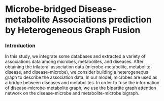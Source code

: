 # Microbe-bridged Disease-metabolite Associations prediction by Heterogeneous Graph Fusion

### Introduction
In this study, we integrate some databases and extracted a variety of associations data among microbes, metabolites, and diseases. After obtaining the trilateral association data (microbe-metabolite, metabolite-disease, and disease-microbe), we consider building a heterogeneous graph to describe the association data. In our model, microbes are used as a bridge between diseases and metabolites. In order to fuse the information of disease-microbe-metabolite graph, we use the bipartite graph attention network on the disease-microbe and metabolite-microbe bigraph. 

